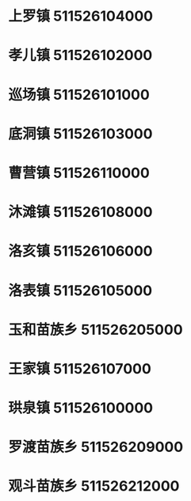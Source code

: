 # 上罗镇 511526104000
# 孝儿镇 511526102000
# 巡场镇 511526101000
# 底洞镇 511526103000
# 曹营镇 511526110000
# 沐滩镇 511526108000
# 洛亥镇 511526106000
# 洛表镇 511526105000
# 玉和苗族乡 511526205000
# 王家镇 511526107000
# 珙泉镇 511526100000
# 罗渡苗族乡 511526209000
# 观斗苗族乡 511526212000

